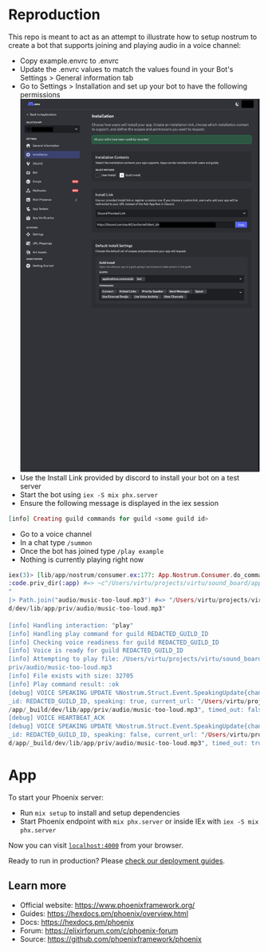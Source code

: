 # Reproduction

This repo is meant to act as an attempt to illustrate how to setup nostrum to create a bot that supports joining and playing audio in a voice channel:

- Copy example.envrc to .envrc
- Update the .envrc values to match the values found in your Bot's Settings > General information tab
- Go to Settings > Installation and set up your bot to have the following permissions
  ![](./documentation/scopes-and-permissions.png)
- Use the Install Link provided by discord to install your bot on a test server
- Start the bot using `iex -S mix phx.server`
- Ensure the following message is displayed in the iex session

```elixir
[info] Creating guild commands for guild <some guild id>
```

- Go to a voice channel
- In a chat type `/summon`
- Once the bot has joined type `/play example`
- Nothing is currently playing right now

```elixir
iex(3)> [lib/app/nostrum/consumer.ex:177: App.Nostrum.Consumer.do_command/1]
:code.priv_dir(:app) #=> ~c"/Users/virtu/projects/virtu/sound_board/app/_build/dev/lib/app/priv
"
|> Path.join("audio/music-too-loud.mp3") #=> "/Users/virtu/projects/virtu/sound_board/app/_buil
d/dev/lib/app/priv/audio/music-too-loud.mp3"

[info] Handling interaction: "play"
[info] Handling play command for guild REDACTED_GUILD_ID
[info] Checking voice readiness for guild REDACTED_GUILD_ID
[info] Voice is ready for guild REDACTED_GUILD_ID
[info] Attempting to play file: /Users/virtu/projects/virtu/sound_board/app/_build/dev/lib/app/
priv/audio/music-too-loud.mp3
[info] File exists with size: 32705
[info] Play command result: :ok
[debug] VOICE SPEAKING UPDATE %Nostrum.Struct.Event.SpeakingUpdate{channel_id: 1305601420103385179, guild
_id: REDACTED_GUILD_ID, speaking: true, current_url: "/Users/virtu/projects/virtu/sound_board
/app/_build/dev/lib/app/priv/audio/music-too-loud.mp3", timed_out: false}
[debug] VOICE HEARTBEAT_ACK
[debug] VOICE SPEAKING UPDATE %Nostrum.Struct.Event.SpeakingUpdate{channel_id: 1305601420103385179, guild
_id: REDACTED_GUILD_ID, speaking: false, current_url: "/Users/virtu/projects/virtu/sound_boar
d/app/_build/dev/lib/app/priv/audio/music-too-loud.mp3", timed_out: true}
```

# App

To start your Phoenix server:

- Run `mix setup` to install and setup dependencies
- Start Phoenix endpoint with `mix phx.server` or inside IEx with `iex -S mix phx.server`

Now you can visit [`localhost:4000`](http://localhost:4000) from your browser.

Ready to run in production? Please [check our deployment guides](https://hexdocs.pm/phoenix/deployment.html).

## Learn more

- Official website: https://www.phoenixframework.org/
- Guides: https://hexdocs.pm/phoenix/overview.html
- Docs: https://hexdocs.pm/phoenix
- Forum: https://elixirforum.com/c/phoenix-forum
- Source: https://github.com/phoenixframework/phoenix
